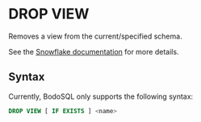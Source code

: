 # DROP VIEW

Removes a view from the current/specified schema.

See the [Snowflake documentation](https://docs.snowflake.com/en/sql-reference/sql/drop-view) for more details.

## Syntax

Currently, BodoSQL only supports the following syntax:

```sql
DROP VIEW [ IF EXISTS ] <name>
```
